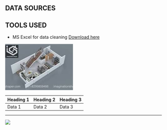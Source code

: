 ## DATA SOURCES
## TOOLS USED
- MS Excel for data cleaning [Download here](https://microsoft.com)

![](BUILDING.jpg)

|Heading 1|Heading 2|Heading 3|
|---------|---------|---------|
|Data 1|Data 2|Data 3|


---

![](Incubator.jpg)
